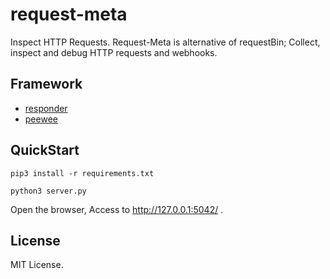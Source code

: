 request-meta
============

Inspect HTTP Requests. Request-Meta is alternative of requestBin; Collect, inspect and debug HTTP requests and webhooks.


## Framework

- [responder](https://github.com/kennethreitz/responder)
- [peewee](https://github.com/coleifer/peewee)


## QuickStart 

```
pip3 install -r requirements.txt

python3 server.py
```

Open the browser, Access to http://127.0.0.1:5042/ .


## License

MIT License.

